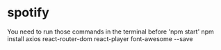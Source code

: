 # spotify
You need to run those commands in the terminal before 'npm start'
npm install axios react-router-dom react-player font-awesome --save 